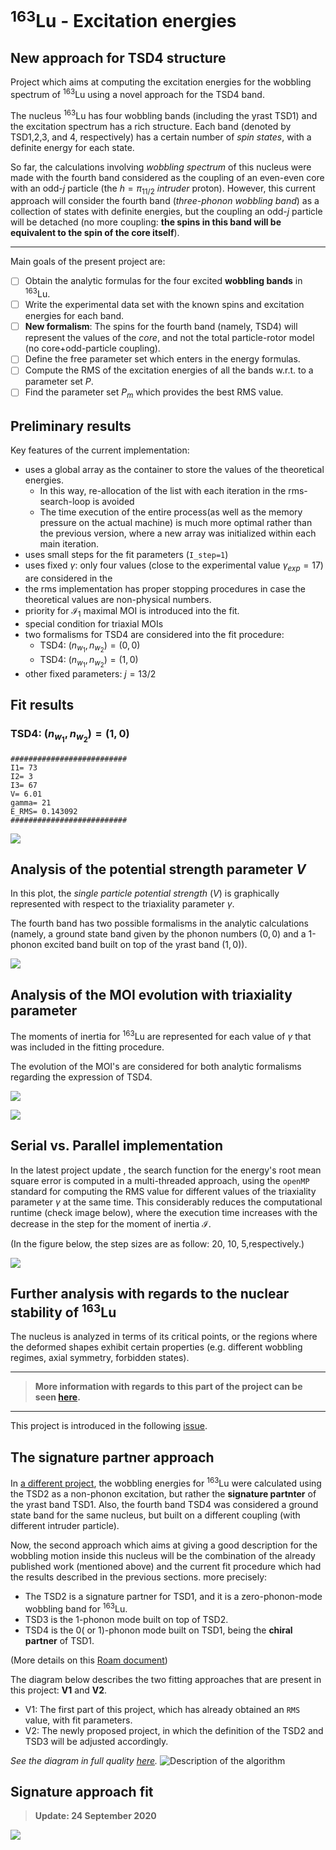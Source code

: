 # $^{163}$Lu - Excitation energies
## New approach for TSD4 structure

Project which aims at computing the excitation energies for the wobbling spectrum of $^{163}$Lu using a novel approach for the TSD4 band.

The nucleus $^{163}$Lu has four wobbling bands (including the yrast TSD1) and the excitation spectrum has a rich structure. Each band (denoted by TSD1,2,3, and 4, respectively) has a certain number of *spin states*, with a definite energy for each state.

So far, the calculations involving *wobbling spectrum* of this nucleus were made with the fourth band considered as the coupling of an even-even core with an odd-$j$ particle (the $h=\pi_{11/2}$ *intruder* proton). However, this current approach will consider the fourth band (*three-phonon wobbling band*) as a collection of states with definite energies, but the coupling an odd-$j$ particle will be detached (no more coupling: **the spins in this band will be equivalent to the spin of the core itself**).

___

Main goals of the present project are:

- [ ] Obtain the analytic formulas for the four excited **wobbling bands** in $^{163}$Lu.
- [ ] Write the experimental data set with the known spins and excitation energies for each band.
- [ ] **New formalism**: The spins for the fourth band (namely, TSD4) will represent the values of the *core*, and not the total particle-rotor model (no core+odd-particle coupling).
- [ ] Define the free parameter set which enters in the energy formulas.
- [ ] Compute the RMS of the excitation energies of all the bands w.r.t. to a parameter set $P$.
- [ ] Find the parameter set $P_m$ which provides the best RMS value.

## Preliminary results

Key features of the current implementation:

* uses a global array as the container to store the values of the theoretical energies.
  * In this way, re-allocation of the list with each iteration in the rms-search-loop is avoided
  * The time execution of the entire process(as well as the memory pressure on the actual machine) is much more optimal rather than the previous version, where a new array was initialized within each main iteration.
* uses small steps for the fit parameters (`I_step=1`)
* uses fixed $\gamma$: only four values (close to the experimental value $\gamma_{exp}=17$) are considered in the 
* the rms implementation has proper stopping procedures in case the theoretical values are non-physical numbers.
* priority for $\mathcal{I}_1$ maximal MOI is introduced into the fit. 
* special condition for triaxial MOIs
* two formalisms for TSD4 are considered into the fit procedure:
  * TSD4: $(n_{w_1},n_{w_2})=(0,0)$
  * TSD4: $(n_{w_1},n_{w_2})=(1,0)$
* other fixed parameters: $j=13/2$

## Fit results

### TSD4: $(n_{w_1},n_{w_2})=(1,0)$

```
##########################
I1= 73
I2= 3
I3= 67
V= 6.01
gamma= 21
E_RMS= 0.143092
##########################
```

![](./Reports/2020-08-30-11-34-28.png)

## Analysis of the potential strength parameter $V$

In this plot, the *single particle potential strength* ($V$) is graphically represented with respect to the triaxiality parameter $\gamma$.

The fourth band has two possible formalisms in the analytic calculations (namely, a ground state band given by the phonon numbers $(0,0)$ and a 1-phonon excited band built on top of the yrast band $(1,0)$).

![](./Reports/V_evolution.jpeg)

## Analysis of the MOI evolution with triaxiality parameter

The moments of inertia for $^{163}$Lu are represented for each value of $\gamma$ that was included in the fitting procedure.

The evolution of the MOI's are considered for both analytic formalisms regarding the expression of TSD4.

![](Reports/MOI_evolution_00.jpeg)

![](Reports/MOI_evolution_10.jpeg)

## Serial vs. Parallel implementation

In the latest project update [](), the search function for the energy's root mean square error is computed in a multi-threaded approach, using the `openMP` standard for computing the RMS value for different values of the triaxiality parameter $\gamma$ at the same time. This considerably reduces the computational runtime (check image below), where the execution time increases with the decrease in the step for the moment of inertia $\mathcal{I}$.

(In the figure below, the step sizes are as follow: 20, 10, 5,respectively.)

![](./Reports/executionTimeOpenMP.jpeg)

## Further analysis with regards to the nuclear stability of $^{163}$Lu

The nucleus is analyzed in terms of its critical points, or the regions where the deformed shapes exhibit certain properties (e.g. different wobbling regimes, axial symmetry, forbidden states).
___
> **More information with regards to this part of the project can be seen [here](EnergyFunction.md).**
___
This project is introduced in the following [issue](https://github.com/basavyr/163Lu-New-TSD4-Formalism/issues/5).

## The signature partner approach

In [a different project](https://journals.aps.org/prc/abstract/10.1103/PhysRevC.101.014302), the wobbling energies for $^{163}$Lu were calculated using the TSD2 as a non-phonon excitation, but rather the **signature partnter** of the yrast band TSD1.
Also, the fourth band TSD4 was considered a ground state band for the same nucleus, but built on a different coupling (with different intruder particle).

Now, the second approach which aims at giving a good description for the wobbling motion inside this nucleus will be the combination of the already published work (mentioned above) and the current fit procedure which had the results described in the previous sections. more precisely:

* The TSD2 is a signature partner for TSD1, and it is a zero-phonon-mode wobbling band for $^{163}$Lu.
* TSD3 is the 1-phonon mode built on top of TSD2.
* TSD4 is the 0( or 1)-phonon mode built on TSD1, being the **chiral partner** of TSD1.

(More details on this [Roam document](https://roamresearch.com/#/app/basavyr/page/xf-zGkA_-))

The diagram below describes the two fitting approaches that are present in this project: **V1** and **V2**.

* V1: The first part of this project, which has already obtained an `RMS` value, with fit parameters.
* V2: The newly proposed project, in which the definition of the TSD2 and TSD3 will be adjusted accordingly.

*See the diagram in full quality [here](Reports/TSD4_novelApproach_description.pdf).*
![Description of the algorithm](Reports/TSD4_novelApproach_description_page.jpg)


## Signature approach fit

> **Update: 24 September 2020**

![](./Reports/2020-09-24-17-01-22.png)